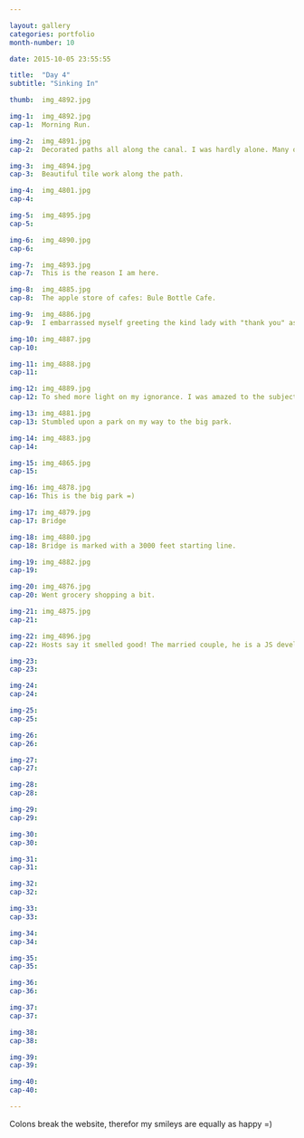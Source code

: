 ```yaml
---

layout: gallery
categories: portfolio
month-number: 10

date: 2015-10-05 23:55:55

title:  "Day 4"
subtitle: "Sinking In"

thumb:	img_4892.jpg

img-1:	img_4892.jpg
cap-1:	Morning Run. 

img-2:	img_4891.jpg
cap-2:	Decorated paths all along the canal. I was hardly alone. Many others running or walking their dogs (most with cute little coats).

img-3:	img_4894.jpg
cap-3: 	Beautiful tile work along the path.

img-4:	img_4801.jpg
cap-4:	

img-5:	img_4895.jpg
cap-5:	

img-6:	img_4890.jpg
cap-6:	

img-7:	img_4893.jpg
cap-7:	This is the reason I am here.

img-8:	img_4885.jpg
cap-8:	The apple store of cafes: Bule Bottle Cafe.

img-9:	img_4886.jpg
cap-9:	I embarrassed myself greeting the kind lady with "thank you" as opposed to "hello". 

img-10:	img_4887.jpg
cap-10: 

img-11:	img_4888.jpg
cap-11:	

img-12:	img_4889.jpg
cap-12:	To shed more light on my ignorance. I was amazed to the subject array of work done. Most of which I would've never thought of, simply by a lack of knowledge on the world and its sometimes unfortunate intricacies. It's nice to see sincere work with the aim to improve the world, one project at a time. 

img-13:	img_4881.jpg
cap-13:	Stumbled upon a park on my way to the big park. 

img-14:	img_4883.jpg
cap-14:	

img-15:	img_4865.jpg
cap-15:	

img-16:	img_4878.jpg
cap-16:	This is the big park =)

img-17:	img_4879.jpg
cap-17:	Bridge 

img-18:	img_4880.jpg
cap-18:	Bridge is marked with a 3000 feet starting line.

img-19:	img_4882.jpg
cap-19:	

img-20:	img_4876.jpg
cap-20:	Went grocery shopping a bit.

img-21:	img_4875.jpg
cap-21:	

img-22:	img_4896.jpg
cap-22:	Hosts say it smelled good! The married couple, he is a JS developer and she is an artist/designer. 

img-23:	
cap-23:	

img-24:	
cap-24:	

img-25:	
cap-25:	

img-26:	
cap-26:	

img-27:	
cap-27:	

img-28:	
cap-28:	

img-29:	
cap-29:	

img-30:	
cap-30:	

img-31:	
cap-31:	

img-32:	
cap-32:	

img-33:	
cap-33:	

img-34:	
cap-34:	

img-35:	
cap-35:	

img-36:	
cap-36:	

img-37:	
cap-37:	

img-38:	
cap-38:	

img-39:	
cap-39:	

img-40:	
cap-40:	

---
```


Colons break the website, therefor my smileys are equally as happy =)
